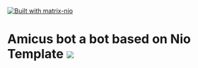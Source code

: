[![Built with matrix-nio](
https://img.shields.io/badge/built%20with-matrix--nio-brightgreen)](
https://github.com/poljar/matrix-nio)

# Amicus bot a bot based on Nio Template <a href="https://matrix.to/#/#nio-template:matrix.org"><img src="https://img.shields.io/matrix/nio-template:matrix.org?color=blue&label=Join%20the%20Matrix%20Room&server_fqdn=matrix-client.matrix.org" /></a>

